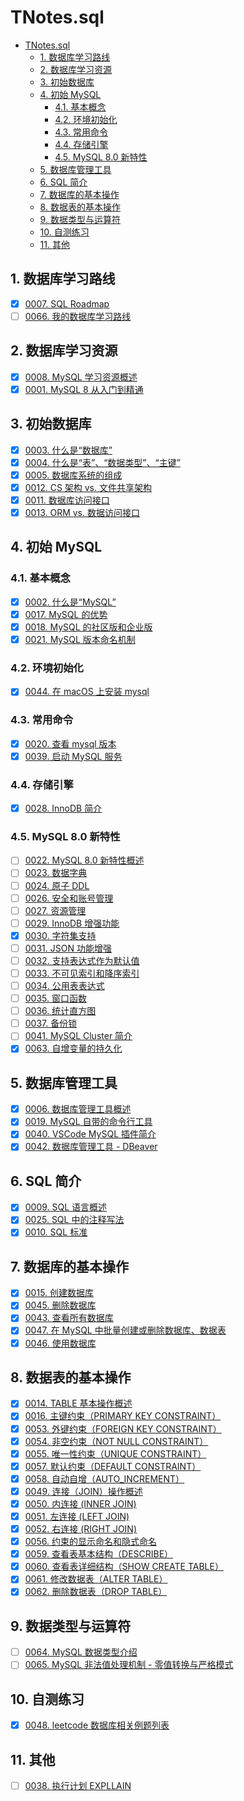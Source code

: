 # TNotes.sql

<!-- region:toc -->

- [TNotes.sql](#tnotessql)
  - [1. 数据库学习路线](#1-数据库学习路线)
  - [2. 数据库学习资源](#2-数据库学习资源)
  - [3. 初始数据库](#3-初始数据库)
  - [4. 初始 MySQL](#4-初始-mysql)
    - [4.1. 基本概念](#41-基本概念)
    - [4.2. 环境初始化](#42-环境初始化)
    - [4.3. 常用命令](#43-常用命令)
    - [4.4. 存储引擎](#44-存储引擎)
    - [4.5. MySQL 8.0 新特性](#45-mysql-80-新特性)
  - [5. 数据库管理工具](#5-数据库管理工具)
  - [6. SQL 简介](#6-sql-简介)
  - [7. 数据库的基本操作](#7-数据库的基本操作)
  - [8. 数据表的基本操作](#8-数据表的基本操作)
  - [9. 数据类型与运算符](#9-数据类型与运算符)
  - [10. 自测练习](#10-自测练习)
  - [11. 其他](#11-其他)

<!-- endregion:toc -->

## 1. 数据库学习路线

- [x] [0007. SQL Roadmap](https://github.com/tnotesjs/TNotes.sql/tree/main/notes/0007.%20SQL%20Roadmap/README.md)
- [ ] [0066. 我的数据库学习路线](https://github.com/tnotesjs/TNotes.sql/tree/main/notes/0066.%20%E6%88%91%E7%9A%84%E6%95%B0%E6%8D%AE%E5%BA%93%E5%AD%A6%E4%B9%A0%E8%B7%AF%E7%BA%BF/README.md)

## 2. 数据库学习资源

- [x] [0008. MySQL 学习资源概述](https://github.com/tnotesjs/TNotes.sql/tree/main/notes/0008.%20MySQL%20%E5%AD%A6%E4%B9%A0%E8%B5%84%E6%BA%90%E6%A6%82%E8%BF%B0/README.md)
- [x] [0001. MySQL 8 从入门到精通](https://github.com/tnotesjs/TNotes.sql/tree/main/notes/0001.%20MySQL%208%20%E4%BB%8E%E5%85%A5%E9%97%A8%E5%88%B0%E7%B2%BE%E9%80%9A/README.md)

## 3. 初始数据库

- [x] [0003. 什么是“数据库”](https://github.com/tnotesjs/TNotes.sql/tree/main/notes/0003.%20%E4%BB%80%E4%B9%88%E6%98%AF%E2%80%9C%E6%95%B0%E6%8D%AE%E5%BA%93%E2%80%9D/README.md)
- [x] [0004. 什么是“表”、“数据类型”、“主键”](https://github.com/tnotesjs/TNotes.sql/tree/main/notes/0004.%20%E4%BB%80%E4%B9%88%E6%98%AF%E2%80%9C%E8%A1%A8%E2%80%9D%E3%80%81%E2%80%9C%E6%95%B0%E6%8D%AE%E7%B1%BB%E5%9E%8B%E2%80%9D%E3%80%81%E2%80%9C%E4%B8%BB%E9%94%AE%E2%80%9D/README.md)
- [x] [0005. 数据库系统的组成](https://github.com/tnotesjs/TNotes.sql/tree/main/notes/0005.%20%E6%95%B0%E6%8D%AE%E5%BA%93%E7%B3%BB%E7%BB%9F%E7%9A%84%E7%BB%84%E6%88%90/README.md)
- [x] [0012. CS 架构 vs. 文件共享架构](https://github.com/tnotesjs/TNotes.sql/tree/main/notes/0012.%20CS%20%E6%9E%B6%E6%9E%84%20vs.%20%E6%96%87%E4%BB%B6%E5%85%B1%E4%BA%AB%E6%9E%B6%E6%9E%84/README.md)
- [x] [0011. 数据库访问接口](https://github.com/tnotesjs/TNotes.sql/tree/main/notes/0011.%20%E6%95%B0%E6%8D%AE%E5%BA%93%E8%AE%BF%E9%97%AE%E6%8E%A5%E5%8F%A3/README.md)
- [x] [0013. ORM vs. 数据访问接口](https://github.com/tnotesjs/TNotes.sql/tree/main/notes/0013.%20ORM%20vs.%20%E6%95%B0%E6%8D%AE%E8%AE%BF%E9%97%AE%E6%8E%A5%E5%8F%A3/README.md)

## 4. 初始 MySQL

### 4.1. 基本概念

- [x] [0002. 什么是“MySQL”](https://github.com/tnotesjs/TNotes.sql/tree/main/notes/0002.%20%E4%BB%80%E4%B9%88%E6%98%AF%E2%80%9CMySQL%E2%80%9D/README.md)
- [x] [0017. MySQL 的优势](https://github.com/tnotesjs/TNotes.sql/tree/main/notes/0017.%20MySQL%20%E7%9A%84%E4%BC%98%E5%8A%BF/README.md)
- [x] [0018. MySQL 的社区版和企业版](https://github.com/tnotesjs/TNotes.sql/tree/main/notes/0018.%20MySQL%20%E7%9A%84%E7%A4%BE%E5%8C%BA%E7%89%88%E5%92%8C%E4%BC%81%E4%B8%9A%E7%89%88/README.md)
- [x] [0021. MySQL 版本命名机制](https://github.com/tnotesjs/TNotes.sql/tree/main/notes/0021.%20MySQL%20%E7%89%88%E6%9C%AC%E5%91%BD%E5%90%8D%E6%9C%BA%E5%88%B6/README.md)

### 4.2. 环境初始化

- [x] [0044. 在 macOS 上安装 mysql](https://github.com/tnotesjs/TNotes.sql/tree/main/notes/0044.%20%E5%9C%A8%20macOS%20%E4%B8%8A%E5%AE%89%E8%A3%85%20mysql/README.md)

### 4.3. 常用命令

- [x] [0020. 查看 mysql 版本](https://github.com/tnotesjs/TNotes.sql/tree/main/notes/0020.%20%E6%9F%A5%E7%9C%8B%20mysql%20%E7%89%88%E6%9C%AC/README.md)
- [x] [0039. 启动 MySQL 服务](https://github.com/tnotesjs/TNotes.sql/tree/main/notes/0039.%20%E5%90%AF%E5%8A%A8%20MySQL%20%E6%9C%8D%E5%8A%A1/README.md)

### 4.4. 存储引擎

- [x] [0028. InnoDB 简介](https://github.com/tnotesjs/TNotes.sql/tree/main/notes/0028.%20InnoDB%20%E7%AE%80%E4%BB%8B/README.md)

### 4.5. MySQL 8.0 新特性

- [ ] [0022. MySQL 8.0 新特性概述](https://github.com/tnotesjs/TNotes.sql/tree/main/notes/0022.%20MySQL%208.0%20%E6%96%B0%E7%89%B9%E6%80%A7%E6%A6%82%E8%BF%B0/README.md)
- [ ] [0023. 数据字典](https://github.com/tnotesjs/TNotes.sql/tree/main/notes/0023.%20%E6%95%B0%E6%8D%AE%E5%AD%97%E5%85%B8/README.md)
- [ ] [0024. 原子 DDL](https://github.com/tnotesjs/TNotes.sql/tree/main/notes/0024.%20%E5%8E%9F%E5%AD%90%20DDL/README.md)
- [ ] [0026. 安全和账号管理](https://github.com/tnotesjs/TNotes.sql/tree/main/notes/0026.%20%E5%AE%89%E5%85%A8%E5%92%8C%E8%B4%A6%E5%8F%B7%E7%AE%A1%E7%90%86/README.md)
- [ ] [0027. 资源管理](https://github.com/tnotesjs/TNotes.sql/tree/main/notes/0027.%20%E8%B5%84%E6%BA%90%E7%AE%A1%E7%90%86/README.md)
- [ ] [0029. InnoDB 增强功能](https://github.com/tnotesjs/TNotes.sql/tree/main/notes/0029.%20InnoDB%20%E5%A2%9E%E5%BC%BA%E5%8A%9F%E8%83%BD/README.md)
- [x] [0030. 字符集支持](https://github.com/tnotesjs/TNotes.sql/tree/main/notes/0030.%20%E5%AD%97%E7%AC%A6%E9%9B%86%E6%94%AF%E6%8C%81/README.md)
- [ ] [0031. JSON 功能增强](https://github.com/tnotesjs/TNotes.sql/tree/main/notes/0031.%20JSON%20%E5%8A%9F%E8%83%BD%E5%A2%9E%E5%BC%BA/README.md)
- [ ] [0032. 支持表达式作为默认值](https://github.com/tnotesjs/TNotes.sql/tree/main/notes/0032.%20%E6%94%AF%E6%8C%81%E8%A1%A8%E8%BE%BE%E5%BC%8F%E4%BD%9C%E4%B8%BA%E9%BB%98%E8%AE%A4%E5%80%BC/README.md)
- [ ] [0033. 不可见索引和降序索引](https://github.com/tnotesjs/TNotes.sql/tree/main/notes/0033.%20%E4%B8%8D%E5%8F%AF%E8%A7%81%E7%B4%A2%E5%BC%95%E5%92%8C%E9%99%8D%E5%BA%8F%E7%B4%A2%E5%BC%95/README.md)
- [ ] [0034. 公用表表达式](https://github.com/tnotesjs/TNotes.sql/tree/main/notes/0034.%20%E5%85%AC%E7%94%A8%E8%A1%A8%E8%A1%A8%E8%BE%BE%E5%BC%8F/README.md)
- [ ] [0035. 窗口函数](https://github.com/tnotesjs/TNotes.sql/tree/main/notes/0035.%20%E7%AA%97%E5%8F%A3%E5%87%BD%E6%95%B0/README.md)
- [ ] [0036. 统计直方图](https://github.com/tnotesjs/TNotes.sql/tree/main/notes/0036.%20%E7%BB%9F%E8%AE%A1%E7%9B%B4%E6%96%B9%E5%9B%BE/README.md)
- [ ] [0037. 备份锁](https://github.com/tnotesjs/TNotes.sql/tree/main/notes/0037.%20%E5%A4%87%E4%BB%BD%E9%94%81/README.md)
- [ ] [0041. MySQL Cluster 简介](https://github.com/tnotesjs/TNotes.sql/tree/main/notes/0041.%20MySQL%20Cluster%20%E7%AE%80%E4%BB%8B/README.md)
- [x] [0063. 自增变量的持久化](https://github.com/tnotesjs/TNotes.sql/tree/main/notes/0063.%20%E8%87%AA%E5%A2%9E%E5%8F%98%E9%87%8F%E7%9A%84%E6%8C%81%E4%B9%85%E5%8C%96/README.md)

## 5. 数据库管理工具

- [x] [0006. 数据库管理工具概述](https://github.com/tnotesjs/TNotes.sql/tree/main/notes/0006.%20%E6%95%B0%E6%8D%AE%E5%BA%93%E7%AE%A1%E7%90%86%E5%B7%A5%E5%85%B7%E6%A6%82%E8%BF%B0/README.md)
- [x] [0019. MySQL 自带的命令行工具](https://github.com/tnotesjs/TNotes.sql/tree/main/notes/0019.%20MySQL%20%E8%87%AA%E5%B8%A6%E7%9A%84%E5%91%BD%E4%BB%A4%E8%A1%8C%E5%B7%A5%E5%85%B7/README.md)
- [x] [0040. VSCode MySQL 插件简介](https://github.com/tnotesjs/TNotes.sql/tree/main/notes/0040.%20VSCode%20MySQL%20%E6%8F%92%E4%BB%B6%E7%AE%80%E4%BB%8B/README.md)
- [x] [0042. 数据库管理工具 - DBeaver](https://github.com/tnotesjs/TNotes.sql/tree/main/notes/0042.%20%E6%95%B0%E6%8D%AE%E5%BA%93%E7%AE%A1%E7%90%86%E5%B7%A5%E5%85%B7%20-%20DBeaver/README.md)

## 6. SQL 简介

- [x] [0009. SQL 语言概述](https://github.com/tnotesjs/TNotes.sql/tree/main/notes/0009.%20SQL%20%E8%AF%AD%E8%A8%80%E6%A6%82%E8%BF%B0/README.md)
- [x] [0025. SQL 中的注释写法](https://github.com/tnotesjs/TNotes.sql/tree/main/notes/0025.%20SQL%20%E4%B8%AD%E7%9A%84%E6%B3%A8%E9%87%8A%E5%86%99%E6%B3%95/README.md)
- [x] [0010. SQL 标准](https://github.com/tnotesjs/TNotes.sql/tree/main/notes/0010.%20SQL%20%E6%A0%87%E5%87%86/README.md)

## 7. 数据库的基本操作

- [x] [0015. 创建数据库](https://github.com/tnotesjs/TNotes.sql/tree/main/notes/0015.%20%E5%88%9B%E5%BB%BA%E6%95%B0%E6%8D%AE%E5%BA%93/README.md)
- [x] [0045. 删除数据库](https://github.com/tnotesjs/TNotes.sql/tree/main/notes/0045.%20%E5%88%A0%E9%99%A4%E6%95%B0%E6%8D%AE%E5%BA%93/README.md)
- [x] [0043. 查看所有数据库](https://github.com/tnotesjs/TNotes.sql/tree/main/notes/0043.%20%E6%9F%A5%E7%9C%8B%E6%89%80%E6%9C%89%E6%95%B0%E6%8D%AE%E5%BA%93/README.md)
- [x] [0047. 在 MySQL 中批量创建或删除数据库、数据表](https://github.com/tnotesjs/TNotes.sql/tree/main/notes/0047.%20%E5%9C%A8%20MySQL%20%E4%B8%AD%E6%89%B9%E9%87%8F%E5%88%9B%E5%BB%BA%E6%88%96%E5%88%A0%E9%99%A4%E6%95%B0%E6%8D%AE%E5%BA%93%E3%80%81%E6%95%B0%E6%8D%AE%E8%A1%A8/README.md)
- [x] [0046. 使用数据库](https://github.com/tnotesjs/TNotes.sql/tree/main/notes/0046.%20%E4%BD%BF%E7%94%A8%E6%95%B0%E6%8D%AE%E5%BA%93/README.md)

## 8. 数据表的基本操作

- [x] [0014. TABLE 基本操作概述](https://github.com/tnotesjs/TNotes.sql/tree/main/notes/0014.%20TABLE%20%E5%9F%BA%E6%9C%AC%E6%93%8D%E4%BD%9C%E6%A6%82%E8%BF%B0/README.md)
- [x] [0016. 主键约束（PRIMARY KEY CONSTRAINT）](https://github.com/tnotesjs/TNotes.sql/tree/main/notes/0016.%20%E4%B8%BB%E9%94%AE%E7%BA%A6%E6%9D%9F%EF%BC%88PRIMARY%20KEY%20CONSTRAINT%EF%BC%89/README.md)
- [x] [0053. 外键约束（FOREIGN KEY CONSTRAINT）](https://github.com/tnotesjs/TNotes.sql/tree/main/notes/0053.%20%E5%A4%96%E9%94%AE%E7%BA%A6%E6%9D%9F%EF%BC%88FOREIGN%20KEY%20CONSTRAINT%EF%BC%89/README.md)
- [x] [0054. 非空约束（NOT NULL CONSTRAINT）](https://github.com/tnotesjs/TNotes.sql/tree/main/notes/0054.%20%E9%9D%9E%E7%A9%BA%E7%BA%A6%E6%9D%9F%EF%BC%88NOT%20NULL%20CONSTRAINT%EF%BC%89/README.md)
- [x] [0055. 唯一性约束（UNIQUE CONSTRAINT）](https://github.com/tnotesjs/TNotes.sql/tree/main/notes/0055.%20%E5%94%AF%E4%B8%80%E6%80%A7%E7%BA%A6%E6%9D%9F%EF%BC%88UNIQUE%20CONSTRAINT%EF%BC%89/README.md)
- [x] [0057. 默认约束（DEFAULT CONSTRAINT）](https://github.com/tnotesjs/TNotes.sql/tree/main/notes/0057.%20%E9%BB%98%E8%AE%A4%E7%BA%A6%E6%9D%9F%EF%BC%88DEFAULT%20CONSTRAINT%EF%BC%89/README.md)
- [x] [0058. 自动自增（AUTO_INCREMENT）](https://github.com/tnotesjs/TNotes.sql/tree/main/notes/0058.%20%E8%87%AA%E5%8A%A8%E8%87%AA%E5%A2%9E%EF%BC%88AUTO_INCREMENT%EF%BC%89/README.md)
- [x] [0049. 连接（JOIN）操作概述](https://github.com/tnotesjs/TNotes.sql/tree/main/notes/0049.%20%E8%BF%9E%E6%8E%A5%EF%BC%88JOIN%EF%BC%89%E6%93%8D%E4%BD%9C%E6%A6%82%E8%BF%B0/README.md)
- [x] [0050. 内连接 (INNER JOIN)](https://github.com/tnotesjs/TNotes.sql/tree/main/notes/0050.%20%E5%86%85%E8%BF%9E%E6%8E%A5%20(INNER%20JOIN)/README.md)
- [x] [0051. 左连接 (LEFT JOIN)](https://github.com/tnotesjs/TNotes.sql/tree/main/notes/0051.%20%E5%B7%A6%E8%BF%9E%E6%8E%A5%20(LEFT%20JOIN)/README.md)
- [x] [0052. 右连接 (RIGHT JOIN)](https://github.com/tnotesjs/TNotes.sql/tree/main/notes/0052.%20%E5%8F%B3%E8%BF%9E%E6%8E%A5%20(RIGHT%20JOIN)/README.md)
- [x] [0056. 约束的显示命名和隐式命名](https://github.com/tnotesjs/TNotes.sql/tree/main/notes/0056.%20%E7%BA%A6%E6%9D%9F%E7%9A%84%E6%98%BE%E7%A4%BA%E5%91%BD%E5%90%8D%E5%92%8C%E9%9A%90%E5%BC%8F%E5%91%BD%E5%90%8D/README.md)
- [x] [0059. 查看表基本结构（DESCRIBE）](https://github.com/tnotesjs/TNotes.sql/tree/main/notes/0059.%20%E6%9F%A5%E7%9C%8B%E8%A1%A8%E5%9F%BA%E6%9C%AC%E7%BB%93%E6%9E%84%EF%BC%88DESCRIBE%EF%BC%89/README.md)
- [x] [0060. 查看表详细结构（SHOW CREATE TABLE）](https://github.com/tnotesjs/TNotes.sql/tree/main/notes/0060.%20%E6%9F%A5%E7%9C%8B%E8%A1%A8%E8%AF%A6%E7%BB%86%E7%BB%93%E6%9E%84%EF%BC%88SHOW%20CREATE%20TABLE%EF%BC%89/README.md)
- [x] [0061. 修改数据表（ALTER TABLE）](https://github.com/tnotesjs/TNotes.sql/tree/main/notes/0061.%20%E4%BF%AE%E6%94%B9%E6%95%B0%E6%8D%AE%E8%A1%A8%EF%BC%88ALTER%20TABLE%EF%BC%89/README.md)
- [x] [0062. 删除数据表（DROP TABLE）](https://github.com/tnotesjs/TNotes.sql/tree/main/notes/0062.%20%E5%88%A0%E9%99%A4%E6%95%B0%E6%8D%AE%E8%A1%A8%EF%BC%88DROP%20TABLE%EF%BC%89/README.md)

## 9. 数据类型与运算符

- [ ] [0064. MySQL 数据类型介绍](https://github.com/tnotesjs/TNotes.sql/tree/main/notes/0064.%20MySQL%20%E6%95%B0%E6%8D%AE%E7%B1%BB%E5%9E%8B%E4%BB%8B%E7%BB%8D/README.md)
- [ ] [0065. MySQL 非法值处理机制 - 零值转换与严格模式](https://github.com/tnotesjs/TNotes.sql/tree/main/notes/0065.%20MySQL%20%E9%9D%9E%E6%B3%95%E5%80%BC%E5%A4%84%E7%90%86%E6%9C%BA%E5%88%B6%20-%20%E9%9B%B6%E5%80%BC%E8%BD%AC%E6%8D%A2%E4%B8%8E%E4%B8%A5%E6%A0%BC%E6%A8%A1%E5%BC%8F/README.md)

## 10. 自测练习

- [x] [0048. leetcode 数据库相关例题列表](https://github.com/tnotesjs/TNotes.sql/tree/main/notes/0048.%20leetcode%20%E6%95%B0%E6%8D%AE%E5%BA%93%E7%9B%B8%E5%85%B3%E4%BE%8B%E9%A2%98%E5%88%97%E8%A1%A8/README.md)

## 11. 其他

- [ ] [0038. 执行计划 EXPLLAIN](https://github.com/tnotesjs/TNotes.sql/tree/main/notes/0038.%20%E6%89%A7%E8%A1%8C%E8%AE%A1%E5%88%92%20EXPLLAIN/README.md)
